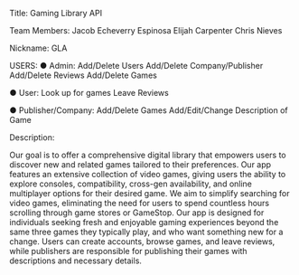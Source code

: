 Title: Gaming Library API

Team Members:
  Jacob Echeverry Espinosa
  Elijah Carpenter
  Chris Nieves

Nickname: GLA

USERS:
● Admin:
      Add/Delete Users
      Add/Delete Company/Publisher
      Add/Delete Reviews
      Add/Delete Games

● User:
    Look up for games
    Leave Reviews

● Publisher/Company:
    Add/Delete Games
    Add/Edit/Change Description of Game

Description:

Our goal is to offer a comprehensive digital library that empowers users to discover new and related games tailored to their preferences. Our app features an extensive collection of video games, giving users the ability to explore consoles, compatibility, cross-gen availability, and online multiplayer options for their desired game. We aim to simplify searching for video games, eliminating the need for users to spend countless hours scrolling through game stores or GameStop. Our app is designed for individuals seeking fresh and enjoyable gaming experiences beyond the same three games they typically play, and who want something new for a change. Users can create accounts, browse games, and leave reviews, while publishers are responsible for publishing their games with descriptions and necessary details.
